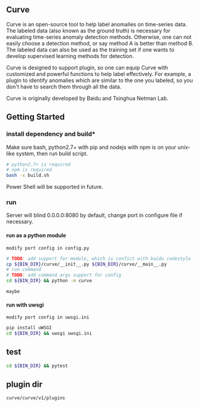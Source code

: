 Curve
---

Curve is an open-source tool to help label anomalies on time-series data. The labeled data (also known as the ground truth) is necessary for evaluating time-series anomaly detection methods. Otherwise, one can not easily choose a detection method, or say method A is better than method B. The labeled data can also be used as the training set if one wants to develop supervised learning methods for detection.

Curve is designed to support plugin, so one can equip Curve with customized and powerful functions to help label effectively. For example, a plugin to identify anomalies which are similar to the one you labeled, so you don't have to search them through all the data.

Curve is originally developed by Baidu and Tsinghua Netman Lab.


## Getting Started

### install dependency and build*

Make sure bash, python2.7+ with pip and nodejs with npm is on your unix-like system, then run build script.

```bash
# python2.7+ is required
# npm is required
bash -x build.sh
```

Power Shell will be supported in future.

### run

Server will blind 0.0.0.0:8080 by default, change port in configure file if necessary.

#### run as a python module

```modify port config in config.py```

```bash
# TODO: add support for module, which is confict with baidu codestyle
cp ${BIN_DIR}/curve/__init__.py ${BIN_DIR}/curve/__main__.py
# run command
# TODO: add command args support for config
cd ${BIN_DIR} && python -m curve
```

```maybe ```

#### run with uwsgi

```modify port config in uwsgi.ini```

```bash
pip install uWSGI
cd ${BIN_DIR} && uwsgi uwsgi.ini
```

## test

```bash
cd ${BIN_DIR} && pytest
```

## plugin dir

```curve/curve/v1/plugins```

